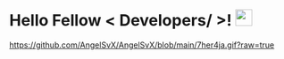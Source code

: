 <h1> Hello Fellow < Developers/ >! <img src = "https://raw.githubusercontent.com/MartinHeinz/MartinHeinz/master/wave.gif" width = 30px> </h1>
<p align='center'>
</p>

https://github.com/AngelSvX/AngelSvX/blob/main/7her4ja.gif?raw=true
